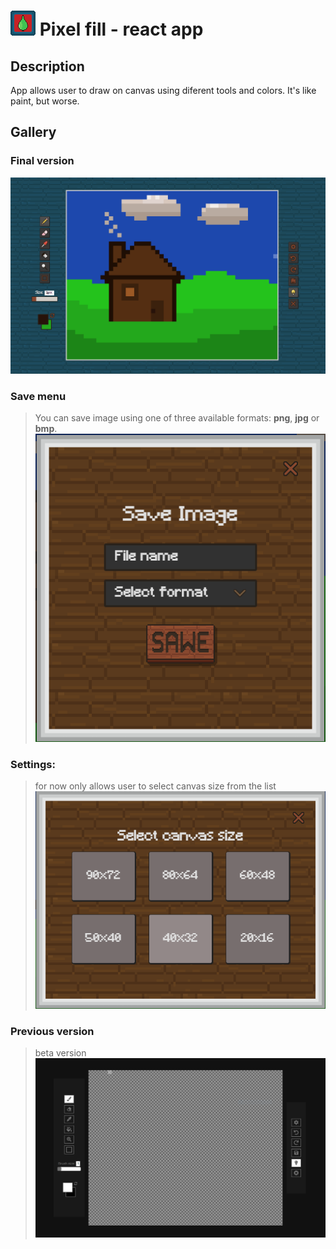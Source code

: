 

#  ![App logo](/src/res/logo.png) Pixel fill - react app


## Description
App allows user to draw on canvas using diferent tools and colors.  It's like paint, but worse.
## Gallery
### Final version
>
![enter image description here](/gallery/main.png)

### Save menu
> You can save image using one of three available formats: **png**, **jpg** or **bmp**.
![enter image description here](/gallery/save.PNG)

### Settings:
> for now only allows user to select canvas size from the list
![enter image description here](/gallery/settings.PNG)

### Previous version
> beta version![enter image description here](/gallery/alpha.PNG)
